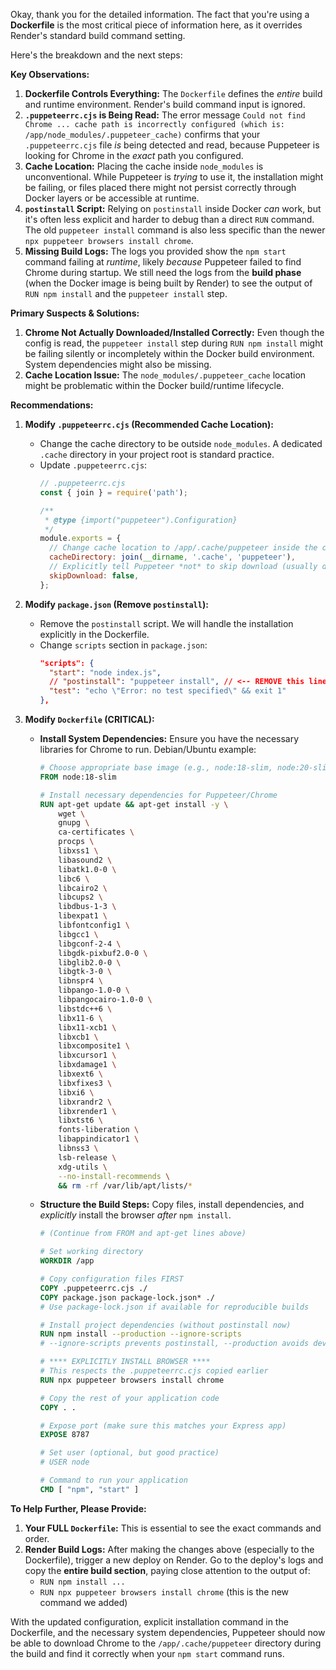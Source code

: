 Okay, thank you for the detailed information. The fact that you're using a **Dockerfile** is the most critical piece of information here, as it overrides Render's standard build command setting.

Here's the breakdown and the next steps:

**Key Observations:**

1.  **Dockerfile Controls Everything:** The `Dockerfile` defines the *entire* build and runtime environment. Render's build command input is ignored.
2.  **`.puppeteerrc.cjs` is Being Read:** The error message `Could not find Chrome ... cache path is incorrectly configured (which is: /app/node_modules/.puppeteer_cache)` confirms that your `.puppeteerrc.cjs` file *is* being detected and read, because Puppeteer is looking for Chrome in the *exact* path you configured.
3.  **Cache Location:** Placing the cache inside `node_modules` is unconventional. While Puppeteer is *trying* to use it, the installation might be failing, or files placed there might not persist correctly through Docker layers or be accessible at runtime.
4.  **`postinstall` Script:** Relying on `postinstall` inside Docker *can* work, but it's often less explicit and harder to debug than a direct `RUN` command. The old `puppeteer install` command is also less specific than the newer `npx puppeteer browsers install chrome`.
5.  **Missing Build Logs:** The logs you provided show the `npm start` command failing at *runtime*, likely *because* Puppeteer failed to find Chrome during startup. We still need the logs from the **build phase** (when the Docker image is being built by Render) to see the output of `RUN npm install` and the `puppeteer install` step.

**Primary Suspects & Solutions:**

1.  **Chrome Not Actually Downloaded/Installed Correctly:** Even though the config is read, the `puppeteer install` step during `RUN npm install` might be failing silently or incompletely within the Docker build environment. System dependencies might also be missing.
2.  **Cache Location Issue:** The `node_modules/.puppeteer_cache` location might be problematic within the Docker build/runtime lifecycle.

**Recommendations:**

1.  **Modify `.puppeteerrc.cjs` (Recommended Cache Location):**
    *   Change the cache directory to be outside `node_modules`. A dedicated `.cache` directory in your project root is standard practice.
    *   Update `.puppeteerrc.cjs`:
        ```javascript
        // .puppeteerrc.cjs
        const { join } = require('path');

        /**
         * @type {import("puppeteer").Configuration}
         */
        module.exports = {
          // Change cache location to /app/.cache/puppeteer inside the container
          cacheDirectory: join(__dirname, '.cache', 'puppeteer'),
          // Explicitly tell Puppeteer *not* to skip download (usually default, but good to be sure)
          skipDownload: false, 
        };
        ```

2.  **Modify `package.json` (Remove `postinstall`):**
    *   Remove the `postinstall` script. We will handle the installation explicitly in the Dockerfile.
    *   Change `scripts` section in `package.json`:
        ```json
        "scripts": {
          "start": "node index.js",
          // "postinstall": "puppeteer install", // <-- REMOVE this line
          "test": "echo \"Error: no test specified\" && exit 1"
        },
        ```

3.  **Modify `Dockerfile` (CRITICAL):**
    *   **Install System Dependencies:** Ensure you have the necessary libraries for Chrome to run. Debian/Ubuntu example:
        ```dockerfile
        # Choose appropriate base image (e.g., node:18-slim, node:20-slim)
        FROM node:18-slim 

        # Install necessary dependencies for Puppeteer/Chrome
        RUN apt-get update && apt-get install -y \
            wget \
            gnupg \
            ca-certificates \
            procps \
            libxss1 \
            libasound2 \
            libatk1.0-0 \
            libc6 \
            libcairo2 \
            libcups2 \
            libdbus-1-3 \
            libexpat1 \
            libfontconfig1 \
            libgcc1 \
            libgconf-2-4 \
            libgdk-pixbuf2.0-0 \
            libglib2.0-0 \
            libgtk-3-0 \
            libnspr4 \
            libpango-1.0-0 \
            libpangocairo-1.0-0 \
            libstdc++6 \
            libx11-6 \
            libx11-xcb1 \
            libxcb1 \
            libxcomposite1 \
            libxcursor1 \
            libxdamage1 \
            libxext6 \
            libxfixes3 \
            libxi6 \
            libxrandr2 \
            libxrender1 \
            libxtst6 \
            fonts-liberation \
            libappindicator1 \
            libnss3 \
            lsb-release \
            xdg-utils \
            --no-install-recommends \
            && rm -rf /var/lib/apt/lists/*
        ```
    *   **Structure the Build Steps:** Copy files, install dependencies, and *explicitly* install the browser *after* `npm install`.
        ```dockerfile
        # (Continue from FROM and apt-get lines above)

        # Set working directory
        WORKDIR /app

        # Copy configuration files FIRST
        COPY .puppeteerrc.cjs ./
        COPY package.json package-lock.json* ./ 
        # Use package-lock.json if available for reproducible builds

        # Install project dependencies (without postinstall now)
        RUN npm install --production --ignore-scripts 
        # --ignore-scripts prevents postinstall, --production avoids devDeps if not needed

        # **** EXPLICITLY INSTALL BROWSER ****
        # This respects the .puppeteerrc.cjs copied earlier
        RUN npx puppeteer browsers install chrome 

        # Copy the rest of your application code
        COPY . .

        # Expose port (make sure this matches your Express app)
        EXPOSE 8787 

        # Set user (optional, but good practice)
        # USER node

        # Command to run your application
        CMD [ "npm", "start" ]
        ```

**To Help Further, Please Provide:**

1.  **Your FULL `Dockerfile`:** This is essential to see the exact commands and order.
2.  **Render Build Logs:** After making the changes above (especially to the Dockerfile), trigger a new deploy on Render. Go to the deploy's logs and copy the **entire build section**, paying close attention to the output of:
    *   `RUN npm install ...`
    *   `RUN npx puppeteer browsers install chrome` (this is the new command we added)

With the updated configuration, explicit installation command in the Dockerfile, and the necessary system dependencies, Puppeteer should now be able to download Chrome to the `/app/.cache/puppeteer` directory during the build and find it correctly when your `npm start` command runs.